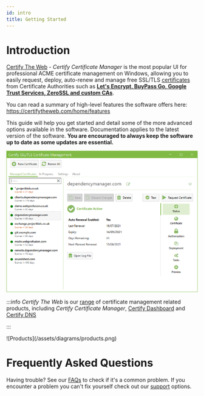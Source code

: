 ```yaml
---
id: intro
title: Getting Started
---
```


# Introduction

[Certify The Web](https://certifytheweb.com) - *Certify Certificate Manager* is the most popular UI for professional ACME certificate management on Windows, allowing you to easily request, deploy, auto-renew and manage free SSL/TLS [certificates](guides/certificates.md) from Certificate Authorities such as **[Let's Encrypt, BuyPass Go, Google Trust Services, ZeroSSL and custom CAs](guides/certificate-authorities.md)**.


You can read a summary of high-level features the software offers here: https://certifytheweb.com/home/features

This guide will help you get started and detail some of the more advanced options available in the software. Documentation applies to the latest version of the software. **You are encouraged to always keep the software up to date as some updates are essential.**


![Startup UI](/assets/screens/landing_page.png)

:::info
*Certify The Web* is our [range](/docs/) of certificate management related products, including *Certify Certificate Manager*, [Certify Dashboard](dashboard) and [Certify DNS](/docs/dns/providers/certifydns)

:::

<div className="diagram">
![Products](/assets/diagrams/products.png)
</div>

# Frequently Asked Questions
Having trouble? See our [FAQs](faq.md) to check if it's a common problem. If you encounter a problem you can't fix yourself check out our [support](support.md) options.



